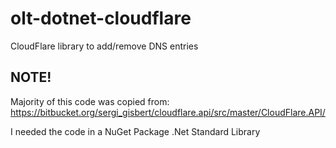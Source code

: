 # olt-dotnet-cloudflare

CloudFlare library to add/remove DNS entries

## NOTE!

Majority of this code was copied from:
https://bitbucket.org/sergi_gisbert/cloudflare.api/src/master/CloudFlare.API/

I needed the code in a NuGet Package .Net Standard Library
